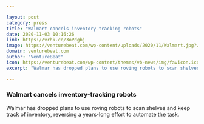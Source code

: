 ```yaml
---

layout: post
category: press
title: "Walmart cancels inventory-tracking robots"
date: 2020-11-03 10:16:26
link: https://vrhk.co/3oPdgbj
image: https://venturebeat.com/wp-content/uploads/2020/11/Walmart.jpg?w=1200&strip=all
domain: venturebeat.com
author: "VentureBeat"
icon: https://venturebeat.com/wp-content/themes/vb-news/img/favicon.ico
excerpt: "Walmar has dropped plans to use roving robots to scan shelves and keep track of inventory, reversing a years-long effort to automate the task."

---
```


### Walmart cancels inventory-tracking robots

Walmar has dropped plans to use roving robots to scan shelves and keep track of inventory, reversing a years-long effort to automate the task.